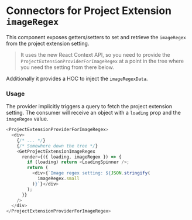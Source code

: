 # Connectors for Project Extension `imageRegex`

This component exposes getters/setters to set and retrieve the `imageRegex` from the project extension setting.

> It uses the new React Context API, so you need to provide the `ProjectExtensionProviderForImageRegex` at a point in the tree where you need the setting from there below.

Additionally it provides a HOC to inject the `imageRegexData`.

### Usage

The provider implicitly triggers a query to fetch the project extension setting.
The consumer will receive an object with a `loading` prop and the `imageRegex` value.

```js
<ProjectExtensionProviderForImageRegex>
  <div>
    {/* ... */}
    {/* Somewhere down the tree */}
    <GetProjectExtensionImageRegex
      render={({ loading, imageRegex }) => {
        if (loading) return <LoadingSpinner />;
        return (
          <div>{`Image regex setting: ${JSON.stringify(
            imageRegex.small
          )}`}</div>
        );
      }}
    />
  </div>
</ProjectExtensionProviderForImageRegex>
```
